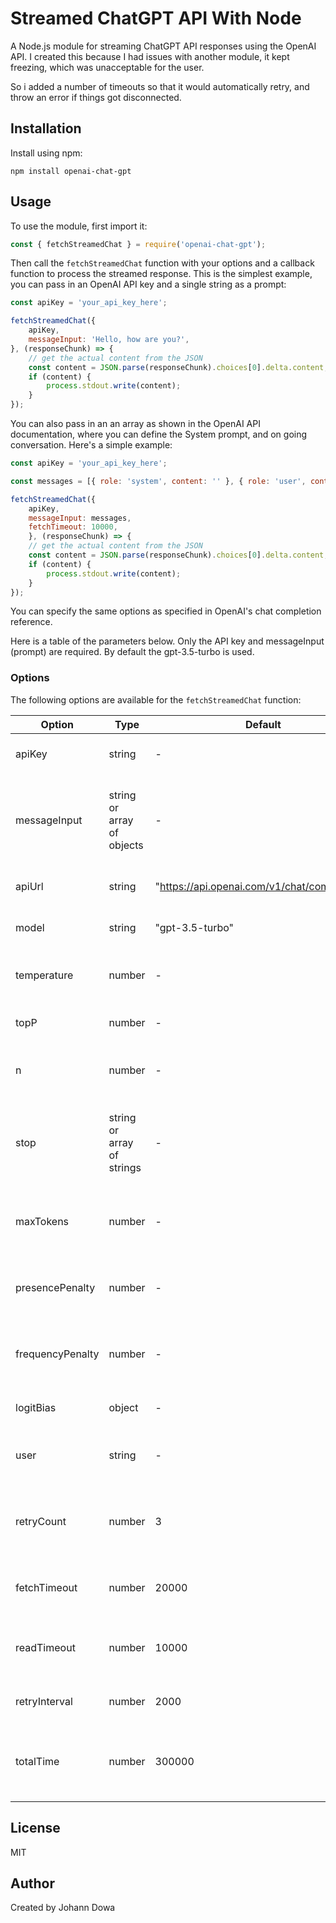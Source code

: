 # Streamed ChatGPT API With Node

A Node.js module for streaming ChatGPT API responses using the OpenAI API.  I created this because I had issues with another module, it kept freezing, which was unacceptable for the user.  

So i added a number of timeouts so that it would automatically retry, and throw an error if things got disconnected.

## Installation

Install using npm:

```
npm install openai-chat-gpt
```

## Usage

To use the module, first import it:

```js
const { fetchStreamedChat } = require('openai-chat-gpt');
```

Then call the `fetchStreamedChat` function with your options and a callback function to process the streamed response.  This is the simplest example, you can pass in an OpenAI API key and a single string as a prompt:

```js
const apiKey = 'your_api_key_here';

fetchStreamedChat({
    apiKey,
    messageInput: 'Hello, how are you?',
}, (responseChunk) => {
    // get the actual content from the JSON
    const content = JSON.parse(responseChunk).choices[0].delta.content;
    if (content) {
        process.stdout.write(content);
    }
});
```

You can also pass in an an array as shown in the OpenAI API documentation, where you can define the System prompt, and on going conversation.  Here's a simple example:

```js
const apiKey = 'your_api_key_here';

const messages = [{ role: 'system', content: '' }, { role: 'user', content: 'capital of canada' }];

fetchStreamedChat({
    apiKey,
    messageInput: messages,
    fetchTimeout: 10000,
    }, (responseChunk) => {
    // get the actual content from the JSON
    const content = JSON.parse(responseChunk).choices[0].delta.content;
    if (content) {
        process.stdout.write(content);
    }
});
```

You can specify the same options as specified in OpenAI's chat completion reference.

Here is a table of the parameters below.  Only the API key and messageInput (prompt) are required.  By default the gpt-3.5-turbo is used.

### Options

The following options are available for the `fetchStreamedChat` function:

| Option | Type | Default | Description |
| ------ | ---- | ------- | ----------- |
| apiKey | string | - | Your OpenAI API key. |
| messageInput | string or array of objects | - | The input message or messages to generate a chat response for. |
| apiUrl | string | "https://api.openai.com/v1/chat/completions" | The OpenAI API URL to use. |
| model | string | "gpt-3.5-turbo" | The OpenAI model to use. |
| temperature | number | - | The softmax temperature to use. |
| topP | number | - | The top_p value to use. |
| n | number | - | The number of responses to generate. |
| stop | string or array of strings | - | The sequence or sequences to stop generation at. |
| maxTokens | number | - | The maximum number of tokens to generate. |
| presencePenalty | number | - | The presence penalty value to use. |
| frequencyPenalty | number | - | The frequency penalty value to use. |
| logitBias | object | - | The logit bias object to use. |
| user | string | - | The user ID to use for the chat session. |
| retryCount | number | 3 | The number of times to retry if the chat response fetch fails. |
| fetchTimeout | number | 20000 | The timeout value for the fetch request. |
| readTimeout | number | 10000 | The timeout value for reading the response stream. |
| retryInterval | number | 2000 | The interval between retries. |
| totalTime | number | 300000 | The total time to allow for the chat response fetch. |

## License

MIT

## Author

Created by Johann Dowa

